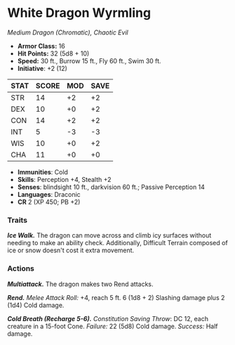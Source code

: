 # White Dragon Wyrmling

*Medium Dragon (Chromatic), Chaotic Evil*

- **Armor Class:** 16
- **Hit Points:** 32 (5d8 + 10)
- **Speed:** 30 ft., Burrow 15 ft., Fly 60 ft., Swim 30 ft.
- **Initiative**: +2 (12)

|STAT|SCORE|MOD|SAVE|
| --- | --- | --- | ---- |
| STR | 14 | +2 | +2 |
| DEX | 10 | +0 | +2 |
| CON | 14 | +2 | +2 |
| INT | 5 | -3 | -3 |
| WIS | 10 | +0 | +2 |
| CHA | 11 | +0 | +0 |

- **Immunities**: Cold
- **Skills**: Perception +4, Stealth +2
- **Senses**: blindsight 10 ft., darkvision 60 ft.; Passive Perception 14
- **Languages**: Draconic
- **CR** 2 (XP 450; PB +2)

### Traits

***Ice Walk.*** The dragon can move across and climb icy surfaces without needing to make an ability check. Additionally, Difficult Terrain composed of ice or snow doesn't cost it extra movement.


### Actions

***Multiattack.*** The dragon makes two Rend attacks.

***Rend.*** *Melee Attack Roll:* +4, reach 5 ft. 6 (1d8 + 2) Slashing damage plus 2 (1d4) Cold damage.

***Cold Breath (Recharge 5-6).*** *Constitution Saving Throw*: DC 12, each creature in a 15-foot Cone. *Failure:*  22 (5d8) Cold damage. *Success:*  Half damage.
